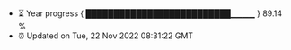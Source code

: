 - ⏳ Year progress { ██████████████████████████▁▁▁▁ } 89.14 %
- ⏰ Updated on Tue, 22 Nov 2022 08:31:22 GMT


